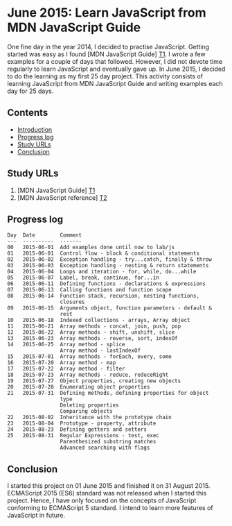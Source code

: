 June 2015: Learn JavaScript from MDN JavaScript Guide
=====================================================

One fine day in the year 2014, I decided to practise JavaScript. Getting
started was easy as I found [MDN JavaScript Guide] [T1]. I wrote a few
examples for a couple of days that followed. However, I did not devote
time regularly to learn JavaScript and eventually gave up. In June 2015,
I decided to do the learning as my first 25 day project. This activity
consists of learning JavaScript from MDN JavaScript Guide and writing
examples each day for 25 days.

Contents
--------
* [Introduction](#readme)
* [Progress log](#progress-log)
* [Study URLs](#study-urls)
* [Conclusion](#conclusion)

Study URLs
----------

01. [MDN JavaScript Guide] [T1]
02. [MDN JavaScript reference] [T2]

 [T1]: https://developer.mozilla.org/en-US/docs/Web/JavaScript/Guide
 [T2]: https://developer.mozilla.org/en-US/docs/Web/JavaScript/Reference

Progress log
------------

    Day  Date        Comment
    ---  ----------  -------
    00   2015-06-01  Add examples done until now to lab/js 
    01   2015-06-01  Control flow - block & conditional statements
    02   2015-06-02  Exception handling - try...catch, finally & throw
    03   2015-06-03  Exception handling - nesting & return statements
    04   2015-06-04  Loops and iteration - for, while, do...while
    05   2015-06-07  Label, break, continue, for...in
    06   2015-06-11  Defining functions - declarations & expressions
    07   2015-06-13  Calling functions and function scope
    08   2015-06-14  Function stack, recursion, nesting functions,
                     closures
    09   2015-06-15  Arguments object, function parameters - default &
                     rest
    10   2015-06-18  Indexed collections - arrays, Array object                 
    11   2015-06-21  Array methods - concat, join, push, pop
    12   2015-06-22  Array methods - shift, unshift, slice
    13   2015-06-23  Array methods - reverse, sort, indexOf
    14   2015-06-25  Array method - splice
                     Array method - lastIndexOf
    15   2015-07-01  Array methods - forEach, every, some          
    16   2015-07-20  Array method - map
    17   2015-07-22  Array method - filter
    18   2015-07-23  Array methods - reduce, reduceRight
    19   2015-07-27  Object properties, creating new objects 
    20   2015-07-28  Enumerating object properties
    21   2015-07-31  Defining methods, defining properties for object
                     type
                     Deleting properties
                     Comparing objects
    22   2015-08-02  Inheritance with the prototype chain
    23   2015-08-04  Prototype - property, attribute
    24   2015-08-23  Defining getters and setters
    25   2015-08-31  Regular Expressions - test, exec
                     Parenthesized substring matches
                     Advanced searching with flags
    
Conclusion
----------

I started this project on 01 June 2015 and finished it on 31 August
2015. ECMAScript 2015 (ES6) standard was not released when I started
this project. Hence, I have only focused on the concepts of JavaScript
conforming to ECMAScript 5 standard. I intend to learn more features of
JavaScript in future.
